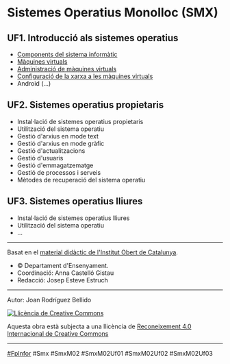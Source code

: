 Sistemes Operatius Monolloc (SMX)
================================

UF1. Introducció als sistemes operatius
---------------------

* [Components del sistema informàtic](ComponentsDelSistemaInformatic.md)
* [Màquines virtuals](MaquinesVirtuals.md)
* [Administració de màquines virtuals](AdministracioDeMaquinesVirtuals.md)
* [Configuració de la xarxa a les màquines virtuals](XarxaMaquinesVirtuals.md)
* Android (...)

UF2. Sistemes operatius propietaris
-------------------------------
* Instal·lació de sistemes operatius propietaris
* Utilització del sistema operatiu
* Gestió d'arxius en mode text
* Gestió d'arxius en mode gràfic
* Gestió d'actualitzacions
* Gestió d'usuaris
* Gestió d'emmagatzematge
* Gestió de processos i serveis
* Mètodes de recuperació del sistema operatiu

UF3. Sistemes operatius lliures
------------------------------
* Instal·lació de sistemes operatius lliures
* Utilització del sistema operatiu
* ...

---

Basat en el [material didàctic de l'Institut Obert de Catalunya](https://ioc.xtec.cat/materials/FP/Materials/2201_SMX/SMX_2201_M02/web/html/).
* © Departament d'Ensenyament.
* Coordinació: Anna Castelló Gistau
* Redacció: Josep Esteve Estruch

---

Autor: Joan Rodríguez Bellido

<a rel="license" href="http://creativecommons.org/licenses/by/4.0/"><img alt="Llicència de Creative Commons" style="border-width:0" src="https://i.creativecommons.org/l/by/4.0/88x31.png" /></a>

Aquesta obra està subjecta a una llicència de <a rel="license" href="http://creativecommons.org/licenses/by/4.0/">Reconeixement 4.0 Internacional de Creative Commons</a>

---

[#FpInfor](https://profesinformatica.github.io/FpInfor/) #Smx #SmxM02 #SmxM02Uf01 #SmxM02Uf02 #SmxM02Uf03
